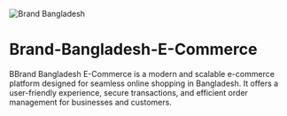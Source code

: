 ![Brand Bangladesh](https://drive.google.com/uc?id=1rvxhDJeZ9C00vVJe33hOAj-MgnBAyXZv)
# Brand-Bangladesh-E-Commerce
BBrand Bangladesh E-Commerce is a modern and scalable e-commerce platform designed for seamless online shopping in Bangladesh. It offers a user-friendly experience, secure transactions, and efficient order management for businesses and customers. 
